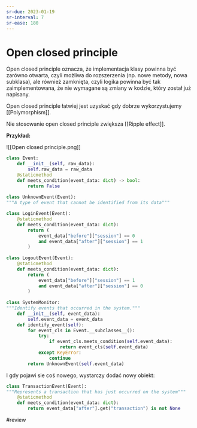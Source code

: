 ```yaml
---
sr-due: 2023-01-19
sr-interval: 7
sr-ease: 180
---
```


# Open closed principle

Open closed principle oznacza, że implementacja klasy powinna być zarówno otwarta, czyli możliwa do rozszerzenia (np. nowe metody, nowa subklasa), ale również zamknięta, czyli logika powinna być tak zaimplementowana, że nie wymagane są zmiany w kodzie, który został już napisany.

Open closed principle łatwiej jest uzyskać gdy dobrze wykorzystujemy [[Polymorphism]].

Nie stosowanie open closed principle zwiększa [[Ripple effect]].

**Przykład:** 

![[Open closed principle.png]]

```python
class Event:
	def __init__(self, raw_data):
		self.raw_data = raw_data
	@staticmethod
	def meets_condition(event_data: dict) -> bool:
		return False
		
class UnknownEvent(Event):
"""A type of event that cannot be identified from its data"""

class LoginEvent(Event):
	@staticmethod
	def meets_condition(event_data: dict):
		return (
			event_data["before"]["session"] == 0
			and event_data["after"]["session"] == 1
		)
		
class LogoutEvent(Event):
	@staticmethod
	def meets_condition(event_data: dict):
		return (
			event_data["before"]["session"] == 1
			and event_data["after"]["session"] == 0
		)
		
class SystemMonitor:
"""Identify events that occurred in the system."""
	def __init__(self, event_data):
		self.event_data = event_data
	def identify_event(self):
		for event_cls in Event.__subclasses__():
			try:
				if event_cls.meets_condition(self.event_data):
					return event_cls(self.event_data)
			except KeyError:
				continue
		return UnknownEvent(self.event_data)
```

I gdy pojawi sie coś nowego, wystarczy dodać nowy obiekt:

```python
class TransactionEvent(Event):
"""Represents a transaction that has just occurred on the system"""
	@staticmethod
	def meets_condition(event_data: dict):
		return event_data["after"].get("transaction") is not None
```

#review